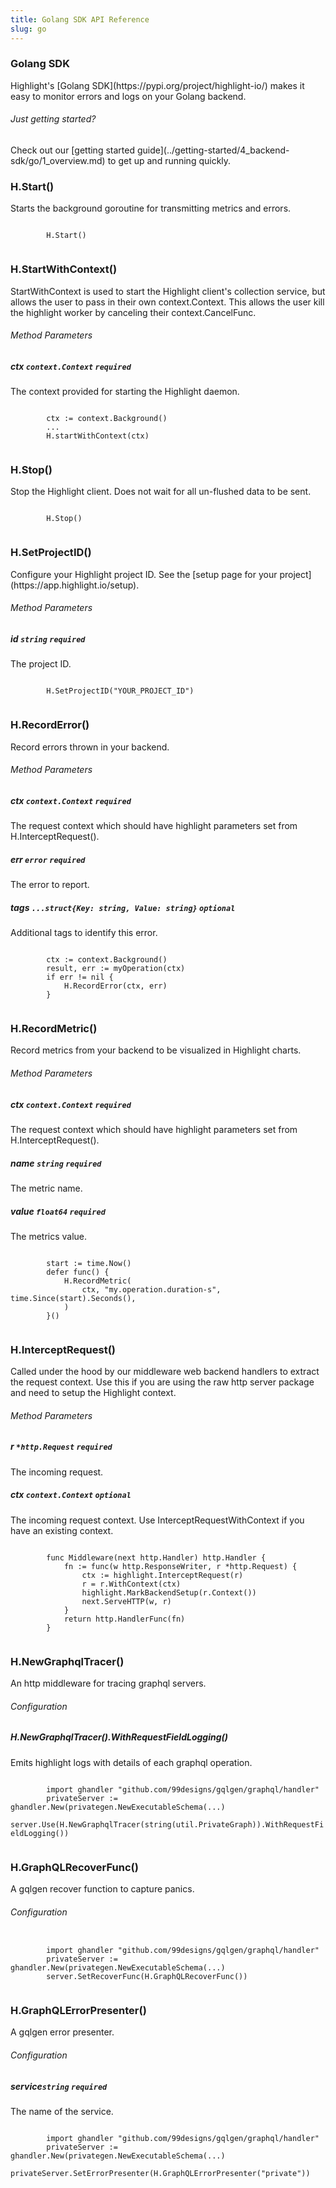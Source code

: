 ```yaml
---
title: Golang SDK API Reference
slug: go
---
```


<section className="section">
  <div className="left">
    <h3>Golang SDK</h3>
    <p>
      Highlight's [Golang SDK](https://pypi.org/project/highlight-io/) makes it easy to monitor errors and logs on your Golang backend.
    </p>
  </div>
  <div className="right">
    <h6>Just getting started?</h6>
    <p>Check out our [getting started guide](../getting-started/4_backend-sdk/go/1_overview.md) to get up and running quickly.</p>
  </div>
</section>

<section className="section">
  <div className="left">
    <h3>H.Start()</h3> 
    <p>Starts the background goroutine for transmitting metrics and errors.</p>
  </div>
  <div className="right">
    <code>
        H.Start()
    </code>
  </div>
</section>

<section className="section">
  <div className="left">
    <h3>H.StartWithContext()</h3> 
    <p>StartWithContext is used to start the Highlight client's collection service, 
but allows the user to pass in their own context.Context. 
This allows the user kill the highlight worker by canceling their context.CancelFunc.</p>
    <h6>Method Parameters</h6>
    <aside className="parameter">
      <h5>ctx <code>context.Context</code> <code>required</code></h5>
      <p>The context provided for starting the Highlight daemon.</p>
    </aside>
  </div>
  <div className="right">
    <code>
        ctx := context.Background()
        ...
        H.startWithContext(ctx)
    </code>
  </div>
</section>

<section className="section">
  <div className="left">
    <h3>H.Stop()</h3> 
    <p>Stop the Highlight client. Does not wait for all un-flushed data to be sent.</p>
  </div>
  <div className="right">
    <code>
        H.Stop()
    </code>
  </div>
</section>

<section className="section">
  <div className="left">
    <h3>H.SetProjectID()</h3> 
    <p>Configure your Highlight project ID. See the [setup page for your project](https://app.highlight.io/setup).</p>
    <h6>Method Parameters</h6>
    <aside className="parameter">
      <h5>id <code>string</code> <code>required</code></h5>
      <p>The project ID.</p>
    </aside>
  </div>
  <div className="right">
    <code>
        H.SetProjectID("YOUR_PROJECT_ID")
    </code>
  </div>
</section>

<section className="section">
  <div className="left">
    <h3>H.RecordError()</h3> 
    <p>Record errors thrown in your backend.</p>
    <h6>Method Parameters</h6>
    <aside className="parameter">
      <h5>ctx <code>context.Context</code> <code>required</code></h5>
      <p>The request context which should have highlight parameters set from H.InterceptRequest().</p>
      <h5>err <code>error</code> <code>required</code></h5>
      <p>The error to report.</p>
     <h5>tags <code>...struct{Key: string, Value: string}</code> <code>optional</code></h5>
      <p>Additional tags to identify this error.</p>
    </aside>
  </div>
  <div className="right">
    <code>
        ctx := context.Background()
        result, err := myOperation(ctx)
        if err != nil {
            H.RecordError(ctx, err)
        }
    </code>
  </div>
</section>

<section className="section">
  <div className="left">
    <h3>H.RecordMetric()</h3> 
    <p>Record metrics from your backend to be visualized in Highlight charts.</p>
    <h6>Method Parameters</h6>
    <aside className="parameter">
      <h5>ctx <code>context.Context</code> <code>required</code></h5>
      <p>The request context which should have highlight parameters set from H.InterceptRequest().</p>
      <h5>name <code>string</code> <code>required</code></h5>
      <p>The metric name.</p>
      <h5>value <code>float64</code> <code>required</code></h5>
      <p>The metrics value.</p>
    </aside>
  </div>
  <div className="right">
    <code>
        start := time.Now()
        defer func() {
            H.RecordMetric(
                ctx, "my.operation.duration-s", time.Since(start).Seconds(),
            )
        }()
    </code>
  </div>
</section>

<section className="section">
  <div className="left">
    <h3>H.InterceptRequest()</h3> 
    <p>Called under the hood by our middleware web backend handlers to extract the request context.
Use this if you are using the raw http server package and need to setup the Highlight context.</p>
    <h6>Method Parameters</h6>
    <aside className="parameter">
      <h5>r <code>*http.Request</code> <code>required</code></h5>
      <p>The incoming request.</p>
      <h5>ctx <code>context.Context</code> <code>optional</code></h5>
      <p>The incoming request context. Use InterceptRequestWithContext if you have an existing context.</p>
    </aside>
  </div>
  <div className="right">
    <code>
        func Middleware(next http.Handler) http.Handler {
            fn := func(w http.ResponseWriter, r *http.Request) {
                ctx := highlight.InterceptRequest(r)
                r = r.WithContext(ctx)
                highlight.MarkBackendSetup(r.Context())
                next.ServeHTTP(w, r)
            }
            return http.HandlerFunc(fn)
        }
    </code>
  </div>
</section>

<section className="section">
  <div className="left">
    <h3>H.NewGraphqlTracer()</h3> 
    <p>An http middleware for tracing graphql servers.</p>
    <h6>Configuration</h6>
    <aside className="parameter">
      <h5>H.NewGraphqlTracer().WithRequestFieldLogging()</h5>
      <p>Emits highlight logs with details of each graphql operation.</p>
    </aside>
  </div>
  <div className="right">
    <code>
        import ghandler "github.com/99designs/gqlgen/graphql/handler"
        privateServer := ghandler.New(privategen.NewExecutableSchema(...)
        server.Use(H.NewGraphqlTracer(string(util.PrivateGraph)).WithRequestFieldLogging())
    </code>
  </div>
</section>

<section className="section">
  <div className="left">
    <h3>H.GraphQLRecoverFunc()</h3> 
    <p>A gqlgen recover function to capture panics.</p>
    <h6>Configuration</h6>
  </div>
  <div className="right">
    <code>
        import ghandler "github.com/99designs/gqlgen/graphql/handler"
        privateServer := ghandler.New(privategen.NewExecutableSchema(...)
        server.SetRecoverFunc(H.GraphQLRecoverFunc())
    </code>
  </div>
</section>

<section className="section">
  <div className="left">
    <h3>H.GraphQLErrorPresenter()</h3> 
    <p>A gqlgen error presenter.</p>
    <h6>Configuration</h6>
    <aside className="parameter">
      <h5>service<code>string</code> <code>required</code></h5>
      <p>The name of the service.</p>
    </aside>
  </div>
  <div className="right">
    <code>
        import ghandler "github.com/99designs/gqlgen/graphql/handler"
        privateServer := ghandler.New(privategen.NewExecutableSchema(...)
        privateServer.SetErrorPresenter(H.GraphQLErrorPresenter("private"))
    </code>
  </div>
</section>
